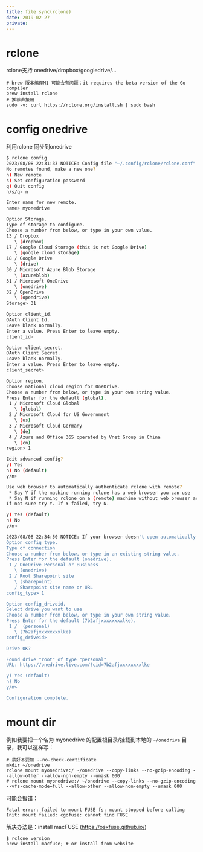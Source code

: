 ```yaml
---
title: file sync(rclone)
date: 2019-02-27
private:
---
```

# rclone 
rclone支持 onedrive/dropbox/googledrive/...

    # brew 版本编译M1 可能会有问题：it requires the beta version of the Go compiler
    brew install rclone
    # 推荐直接用
    sudo -v; curl https://rclone.org/install.sh | sudo bash

# config onedrive
利用rclone 同步到onedrive

```bash
$ rclone config 
2023/08/08 22:31:33 NOTICE: Config file "~/.config/rclone/rclone.conf" not found - using defaults
No remotes found, make a new one?
n) New remote
s) Set configuration password
q) Quit config
n/s/q> n

Enter name for new remote.
name> myonedrive                                                  

Option Storage.
Type of storage to configure.
Choose a number from below, or type in your own value.
13 / Dropbox
   \ (dropbox)
17 / Google Cloud Storage (this is not Google Drive)
   \ (google cloud storage)
18 / Google Drive
   \ (drive)
30 / Microsoft Azure Blob Storage
   \ (azureblob)
31 / Microsoft OneDrive
   \ (onedrive)
32 / OpenDrive
   \ (opendrive)
Storage> 31

Option client_id.
OAuth Client Id.
Leave blank normally.
Enter a value. Press Enter to leave empty.
client_id> 

Option client_secret.
OAuth Client Secret.
Leave blank normally.
Enter a value. Press Enter to leave empty.
client_secret> 

Option region.
Choose national cloud region for OneDrive.
Choose a number from below, or type in your own string value.
Press Enter for the default (global).
 1 / Microsoft Cloud Global
   \ (global)
 2 / Microsoft Cloud for US Government
   \ (us)
 3 / Microsoft Cloud Germany
   \ (de)
 4 / Azure and Office 365 operated by Vnet Group in China
   \ (cn)
region> 1

Edit advanced config?
y) Yes
n) No (default)
y/n> 

Use web browser to automatically authenticate rclone with remote?
 * Say Y if the machine running rclone has a web browser you can use
 * Say N if running rclone on a (remote) machine without web browser access
If not sure try Y. If Y failed, try N.

y) Yes (default)
n) No
y/n>  

2023/08/08 22:34:50 NOTICE: If your browser doesn't open automatically go to the following link: http://127.0.0.1:53682/auth?state=xxx0
Option config_type.
Type of connection
Choose a number from below, or type in an existing string value.
Press Enter for the default (onedrive).
 1 / OneDrive Personal or Business
   \ (onedrive)
 2 / Root Sharepoint site
   \ (sharepoint)
   / Sharepoint site name or URL
config_type> 1

Option config_driveid.
Select drive you want to use
Choose a number from below, or type in your own string value.
Press Enter for the default (7b2afjxxxxxxxxlke).
 1 /  (personal)
   \ (7b2afjxxxxxxxxlke)
config_driveid> 

Drive OK?

Found drive "root" of type "personal"
URL: https://onedrive.live.com/?cid=7b2afjxxxxxxxxlke

y) Yes (default)
n) No
y/n> 

Configuration complete.
```

# mount dir
例如我要把一个名为 myonedrive 的配置根目录/挂载到本地的 `~/onedrive` 目录，我可以这样写：

    # 最好不要加 --no-check-certificate
    mkdir ~/onedrive
    rclone mount myonedrive:/ ~/onedrive --copy-links --no-gzip-encoding --allow-other --allow-non-empty --umask 000
    # rclone mount myonedrive:/ ~/onedrive --copy-links --no-gzip-encoding --vfs-cache-mode=full --allow-other --allow-non-empty --umask 000

可能会报错：

    Fatal error: failed to mount FUSE fs: mount stopped before calling Init: mount failed: cgofuse: cannot find FUSE

解决办法是：install macFUSE (https://osxfuse.github.io/)

    $ rclone version
    brew install macfuse; # or install from website





